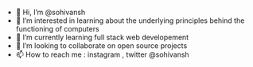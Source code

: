 - 👋 Hi, I’m @sohivansh
- 👀 I’m interested in learning about the underlying principles behind the functioning of computers
- 🌱 I’m currently learning full stack web developement
- 💞️ I’m looking to collaborate on open source projects
- 📫 How to reach me : instagram , twitter @sohivansh

<!---
sohivansh/sohivansh is a ✨ special ✨ repository because its `README.md` (this file) appears on your GitHub profile.
You can click the Preview link to take a look at your changes.
--->
